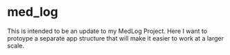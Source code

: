 # med_log

This is intended to be an update to my MedLog Project. Here I want to protoype a separate app structure that will make it easier to work at a larger scale. 

